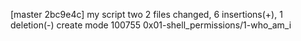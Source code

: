 [master 2bc9e4c] my script two
 2 files changed, 6 insertions(+), 1 deletion(-)
 create mode 100755 0x01-shell_permissions/1-who_am_i
